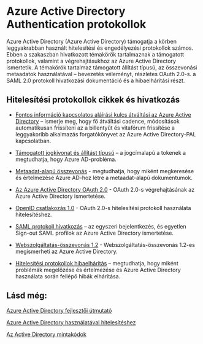 <properties
   pageTitle="Azure Active Directory Authentication protokollok |} Microsoft Azure"
   description="A támogatott által Azure Active Directory (AD) hitelesítési protokollok áttekintése"
   documentationCenter="dev-center-name"
   authors="bryanla"
   services="active-directory"
   manager="mbaldwin"
   editor=""/>

<tags
   ms.service="active-directory"
   ms.devlang="na"
   ms.topic="article"
   ms.tgt_pltfrm="na"
   ms.workload="identity"
   ms.date="09/16/2016"
   ms.author="mbaldwin"/>

# <a name="azure-active-directory-authentication-protocols"></a>Azure Active Directory Authentication protokollok

Azure Active Directory (Azure Active Directory) támogatja a körben leggyakrabban használt hitelesítési és engedélyezési protokollok számos. Ebben a szakaszban hivatkozott témakörök tartalmaznak a támogatott protokollok, valamint a végrehajtásukhoz az Azure Active Directory ismertetik. A témakörök tartalmaz támogatott állítást típusú, az összevonási metaadatok használatával – bevezetés véleményt, részletes OAuth 2.0-s. a SAML 2.0 protokoll hivatkozási dokumentáció és a hibaelhárítási részt.

## <a name="authentication-protocols-articles-and-reference"></a>Hitelesítési protokollok cikkek és hivatkozás

- [Fontos információ kapcsolatos aláírási kulcs átváltási az Azure Active Directory](active-directory-signing-key-rollover.md) – ismerje meg, hogy fő átváltási cadence, módosítások automatikusan frissíteni az a billentyűt és vitafórum frissítése a leggyakoribb alkalmazás forgatókönyvet az Azure Active Directory-PAL kapcsolatban.


- [Támogatott jogkivonat és állítást típusú](active-directory-token-and-claims.md) – a jogcímalapú a tokenek a megtudhatja, hogy Azure AD-probléma.


- [Metaadat-alapú összevonás](https://msdn.microsoft.com/library/azure/dn195592.aspx) - megtudhatja, hogy miként megkeresése és értelmezése Azure AD-hoz létre a metaadat-alapú dokumentumok.


- [Az Azure Active Directory OAuth 2.0](https://msdn.microsoft.com/library/azure/dn645545.aspx) - OAuth 2.0-s végrehajtásának az Azure Active Directory ismertetése.


- [OpenID csatlakozás 1.0](https://msdn.microsoft.com/library/azure/dn645541.aspx) - OAuth 2.0-s hitelesítési protokoll használata hitelesítéshez.


- [SAML protokoll hivatkozás](https://msdn.microsoft.com/library/azure/dn195591.aspx) – az egyszeri bejelentkezés, és egyetlen Sign-out SAML profilok az Azure Active Directory ismertetése.


- [Webszolgáltatás-összevonás 1.2](https://msdn.microsoft.com/library/azure/dn903702.aspx) - Webszolgáltatás-összevonás 1.2-es megismerheti az Azure Active Directory.


- [Hitelesítési protokollok hibaelhárítás](https://msdn.microsoft.com/library/azure/dn195584.aspx) – megtudhatja, hogy miként problémák megelőzése és értelmezése és Azure Active Directory használata során fellépő hibák elhárítása.



## <a name="see-also"></a>Lásd még:

[Azure Active Directory fejlesztői útmutató](active-directory-developers-guide.md)

[Azure Active Directory használatával hitelesítéshez](../app-service-web/web-sites-authentication-authorization.md)

[Az Active Directory mintakódok](active-directory-code-samples.md)
